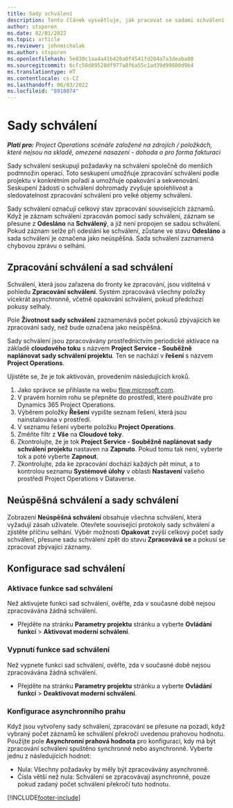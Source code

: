 ```yaml
---
title: Sady schválení
description: Tento článek vysvětluje, jak pracovat se sadami schválení, požadavky a podmnožinami těchto operací.
author: stsporen
ms.date: 02/01/2022
ms.topic: article
ms.reviewer: johnmichalak
ms.author: stsporen
ms.openlocfilehash: 5e030c1aa4a41b428a0f4541fd204a7a3deaba08
ms.sourcegitcommit: 6cfc50d89528df977a8f6a55c1ad39d99800d9b4
ms.translationtype: HT
ms.contentlocale: cs-CZ
ms.lasthandoff: 06/03/2022
ms.locfileid: "8918074"
---
```

# <a name="approval-sets"></a>Sady schválení

_**Platí pro:** Project Operations scénáře založené na zdrojích / položkách, které nejsou na skladě, omezené nasazení - dohoda o pro forma fakturaci_

Sady schválení seskupují požadavky na schválení společně do menších podmnožin operací. Toto seskupení umožňuje zpracování schválení podle projektu v konkrétním pořadí a umožňuje opakování a sekvenování. Seskupení žádostí o schválení dohromady zvyšuje spolehlivost a sledovatelnost zpracování schválení pro velké objemy schválení.

Sady schválení označují celkový stav zpracování souvisejících záznamů. Když je záznam schválení zpracován pomocí sady schválení, záznam se přesune z **Odesláno** na **Schválený**, a již není propojen se sadou schválení. Pokud záznam selže při odeslání ke schválení, zůstane ve stavu **Odesláno** a sada schválení je označena jako neúspěšná. Sada schválení zaznamená chybovou zprávu o selhání.

## <a name="processing-approvals-and-approval-sets"></a>Zpracování schválení a sad schválení
Schválení, která jsou zařazena do fronty ke zpracování, jsou viditelná v pohledu **Zpracování schválení**. Systém zpracovává všechny položky vícekrát asynchronně, včetně opakování schválení, pokud předchozí pokusy selhaly.

Pole **Životnost sady schválení** zaznamenává počet pokusů zbývajících ke zpracování sady, než bude označena jako neúspěšná.

Sady schválení jsou zpracovávány prostřednictvím periodické aktivace na základě **cloudového toku** s názvem **Project Service - Souběžně naplánovat sady schválení projektu**. Ten se nachází v **řešení** s názvem **Project Operations**. 

Ujistěte se, že je tok aktivován, provedením následujících kroků.

1. Jako správce se přihlaste na webu [flow.microsoft.com](https://powerautomate.microsoft.com).
2. V pravém horním rohu se přepněte do prostředí, které používáte pro Dynamics 365 Project Operations.
3. Výběrem položky **Řešení** vypište seznam řešení, která jsou nainstalována v prostředí.
4. V seznamu řešení vyberte položku **Project Operations**.
5. Změňte filtr z **Vše** na **Cloudové toky**.
6. Zkontrolujte, že je tok **Project Service - Souběžně naplánovat sady schválení projektu** nastaven na **Zapnuto**. Pokud tomu tak není, vyberte tok a poté vyberte **Zapnout**.
7. Zkontrolujte, zda ke zpracování dochází každých pět minut, a to kontrolou seznamu **Systémové úlohy** v oblasti **Nastavení** vašeho prostředí Project Operations v Dataverse.

## <a name="failed-approvals-and-approval-sets"></a>Neúspěšná schválení a sady schválení
Zobrazení **Neúspěšná schválení** obsahuje všechna schválení, která vyžadují zásah uživatele. Otevřete související protokoly sady schválení a zjistěte příčinu selhání.
Výběr možnosti **Opakovat** zvýší celkový počet sady schválení, přesune sadu schválení zpět do stavu **Zpracovává se** a pokusí se zpracovat zbývající záznamy.

## <a name="configure-approval-sets"></a>Konfigurace sad schválení

### <a name="enable-the-approval-sets-feature"></a>Aktivace funkce sad schválení
Než aktivujete funkci sad schválení, ověřte, zda v současné době nejsou zpracovávána žádná schválení.

- Přejděte na stránku **Parametry projektu** stránku a vyberte **Ovládání funkcí** > **Aktivovat moderní schválení**.

### <a name="turn-off-the-approval-sets-feature"></a>Vypnutí funkce sad schválení
Než vypnete funkci sad schválení, ověřte, zda v současné době nejsou zpracovávána žádná schválení.

- Přejděte na stránku **Parametry projektu** stránku a vyberte **Ovládání funkcí** > **Deaktivovat moderní schválení**.

### <a name="configuring-the-asynchronous-threshold"></a>Konfigurace asynchronního prahu 
Když jsou vytvořeny sady schválení, zpracování se přesune na pozadí, když vybraný počet záznamů ke schválení překročí uvedenou prahovou hodnotu. Použijte pole **Asynchronní prahová hodnota** pro konfiguraci, kdy má být zpracování schválení spuštěno synchronně nebo asynchronně. Vyberte jednu z následujících hodnot:

  - Nula: Všechny požadavky by měly být zpracovávány asynchronně. 
  - Čísla větší než nula: Schválení se zpracovávají asynchronně, pouze pokud zadaný počet schválení překročí tuto hodnotu.

[!INCLUDE[footer-include](../includes/footer-banner.md)]
